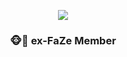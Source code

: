 
<p align="middle">
<a href="https://discord.com/users/715012109536198657" ><img src="https://lanyard-profile-readme.vercel.app/api/715012109536198657?idleMessage=In%20Visual%20Studio%20Code"/></a>
</p>

<h3 align="middle">🐵🐒 ex-FaZe Member</h3>
